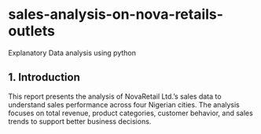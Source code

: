 # sales-analysis-on-nova-retails-outlets
Explanatory Data analysis using python
## 1. Introduction
This report presents the analysis of NovaRetail Ltd.’s sales data to understand sales performance across four Nigerian cities.
The analysis focuses on total revenue, product categories, customer behavior, and sales trends to support better business decisions.

